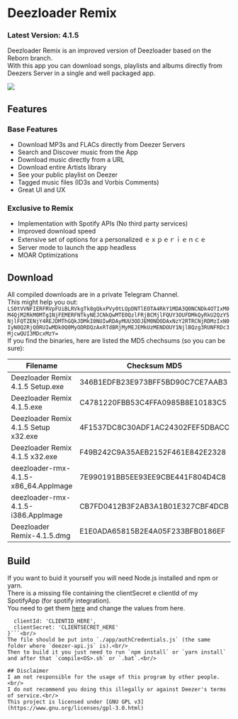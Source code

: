 # Deezloader Remix
### Latest Version: 4.1.5
Deezloader Remix is an improved version of Deezloader based on the Reborn branch.<br/>
With this app you can download songs, playlists and albums directly from Deezers Server in a single and well packaged app.

![](https://i.imgur.com/7Qbvu1f.png)
## Features
### Base Features
* Download MP3s and FLACs directly from Deezer Servers
* Search and Discover music from the App
* Download music directly from a URL
* Download entire Artists library
* See your public playlist on Deezer
* Tagged music files (ID3s and Vorbis Comments)
* Great UI and UX

### Exclusive to Remix
* Implementation with Spotify APIs (No third party services)
* Improved download speed
* Extensive set of options for a personalized ｅｘｐｅｒｉｅｎｃｅ
* Server mode to launch the app headless
* MOAR Optimizations

## Download
All compiled downloads are in a private Telegram Channel.<br>
This might help you out:<br>
`LS0tVVNFIERFRVpFUiBLRVkgTk8gQkxPVy0tLQpDNTlEOTA4RkY1MDA3Q0NCNDk4OTIxM0M4QjM2RkM0MTg1NjFEMERFNTkyNEJCNkQwMTE0QzlFRjBCMjlFQUY3OUFDMkQyRkU2QzY5NjlFQTZENjY4REJDMThGQkJDMkI0NUIwRDAyMUU3ODJEM0NDODAxNzY2RTRCNjRDMzIxN0IyN0Q2RjQ0RUIwMDk0Q0MyODRDQzAxRTdBRjMyMEJEMkUzMENDOUY1NjlBQzg3RUNFRDc3MjcwQUI3MDcxMzY=`<br>
If you find the binaries, here are listed the MD5 chechsums (so you can be sure):<br>

| Filename                             | Checksum MD5                     |
| ------------------------------------ | -------------------------------- |
| Deezloader Remix 4.1.5 Setup.exe     | 346B1EDFB23E973BFF5BD90C7CE7AAB3 |
| Deezloader Remix 4.1.5.exe           | C4781220FBB53C4FFA0985B8E10183C5 |
| Deezloader Remix 4.1.5 Setup x32.exe | 4F1537DC8C30ADF1AC24302FEF5DBACC |
| Deezloader Remix 4.1.5 x32.exe       | F49B242C9A35AEB2152F461E842E2328 |
| deezloader-rmx-4.1.5-x86_64.AppImage | 7E990191BB5EE93EE9CBE441F804D4C8 |
| deezloader-rmx-4.1.5-i386.AppImage   | CB7FD0412B3F2AB3A1B01E327CBF4DCB |
| Deezloader Remix-4.1.5.dmg           | E1E0ADA65815B2E4A05F233BFB0186EF |

## Build
If you want to buid it yourself you will need Node.js installed and npm or yarn.<br/>
There is a missing file containing the clientSecret e clientId of my SpotifyApp (for spotify integration).<br/>
You need to get them [here](https://developer.spotify.com/dashboard/applications) and change the values from here.<br/>
```module.exports = {
  clientId: 'CLIENTID_HERE',
  clientSecret: 'CLIENTSECRET_HERE'
}```<br/>
The file should be put into `./app/authCredentials.js` (the same folder where `deezer-api.js` is).<br/>
Then to build it you just need to run `npm install` or `yarn install` and after that `compile<OS>.sh` or `.bat`.<br/>

## Disclaimer
I am not responsible for the usage of this program by other people.<br/>
I do not recommend you doing this illegally or against Deezer's terms of service.<br/>
This project is licensed under [GNU GPL v3](https://www.gnu.org/licenses/gpl-3.0.html)
